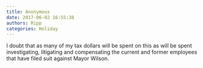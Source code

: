 ```yaml
---
title: Anonymous
date: 2017-06-02 16:55:38
authors: Ripp
categories: Holiday
---
```


 I doubt that as many of my tax dollars will be spent on this as will be spent investigating, litigating and compensating the current and former employees that have filed suit against Mayor Wilson.